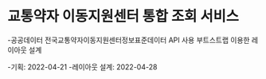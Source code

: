 # 교통약자 이동지원센터 통합 조회 서비스

-공공데이터
전국교통약자이동지원센터정보표준데이터 API 사용
부트스트랩 이용한 레이아웃 설계

-기획: 2022-04-21
-레이아웃 설계: 2022-04-28
